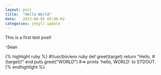 ```yaml
---
layout: post
title:  "Hello World"
date:   2013-06-05 09:06:02
categories: jekyll update
---
```


This is a first test post!

-Sean

{% highlight ruby %}
#!/usr/bin/env ruby
def greet(target)
  return "Hello, #{target}!"
end
puts greet("WORLD")
#=> prints 'hello, WORLD' to STDOUT.
{% endhighlight %}

